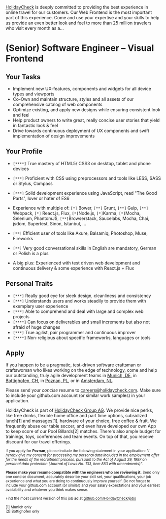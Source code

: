 [HolidayCheck](http://www.holidaycheck.de/) is deeply committed to providing the best experience in online travel for our customers. Our Web Frontend is the most important part of this experience. Come and use your expertise and your skills to help us provide an even better look and feel to more than 25 million travelers who visit every month as a...

# (Senior) Software Engineer – Visual Frontend

## Your Tasks
- Implement new UX-features, components and widgets for all device types and viewports
- Co-Own and maintain structure, styles and all assets of our comprehensive catalog of web components
- Optimize existing, and apply new designs while ensuring consistent look and feel
- Help product owners to write great, really concise user stories that yield in fantastic look & feel
- Drive towards continuous deployment of UX components and swift implementation of design improvements

## Your Profile
- `[****]` True mastery of HTML5/ CSS3 on desktop, tablet and phone devices
- `[***]` Proficient with CSS using preprocessors and tools like LESS, SASS or Stylus, Compass
- `[***]` Solid development experience using JavaScript, read "The Good Parts", lover or hater of ES6
- Experience with multiple of: 
  `[*]` Bower, 
  `[**]` Grunt, 
  `[**]` Gulp, 
  `[**]` Webpack, 
  `[*]` React.js, 
  Flux, 
  `[*]`Node.js, 
  `[*]`Karma, 
  `[*]`Mocha, 
  Selenium, 
  PhantomJS, `[**]`Browserstack, 
  Saucelabs, 
  Mocha, 
  Chai, 
  jsdom, 
  Supertest, 
  Sinon, 
  Istanbul, ...

- `[**]` Efficient user of tools like Axure, Balsamiq, Photoshop, Muse, Fireworks
- `[**]` Very good conversational skills in English are mandatory, German or Polish is a plus
- A big plus: Experienced with test driven web development and continuous delivery & some experience with React.js + Flux

## Personal Traits
- `[***]` Really good eye for sleek design, cleanliness and consistency
- `[***]` Understands users and works steadily to provide them with exemplary user experience
- `[***]` Able to comprehend and deal with large and complex web projects
- `[****]` Can focus on deliverables and small increments but also not afraid of huge changes
- `[***]` True agilist, pair programmer and continuous improver
- `[****]` Non-religious about specific frameworks, languages or tools

## Apply

If you happen to be a pragmatic, test-driven software craftsman or craftswoman who likes working on the edge of technology, come and help our outstanding, truly agile development teams in [Munich, DE](https://goo.gl/maps/2KKGh), in [Bottighofen, CH](https://goo.gl/maps/X7bZ3), in [Poznan, PL](https://goo.gl/maps/AiHKJ), or in [Amsterdam, NL](https://goo.gl/maps/AJHpM3yYUzL2).

Please send your *concise* resume to [careers@holidaycheck.com](mailto:careers@holidaycheck.com). Make sure to include your github.com account (or similar work samples) in your application.

HolidayCheck is part of [HolidayCheck Group AG](https://www.holidaycheckgroup.com/). We provide nice perks, like free drinks, flexible home office and part time options, subsidized lunch[1] and massages[1], hardware of your choice, free coffee & fruit. We frequently abuse our table soccer, and even have developed our own App to keep score of our Pool Billards[2] matches. There's also ample budget for trainings, toys, conferences and team events. On top of that, you receive discount for our travel offerings.

<sub>If you apply for **Poznan**, please include the following statement in your application: *"I hereby give my consent for processing my personal data included in the employment offer for the needs of the recruitment process, pursuant to the Act of August 29, 1997 on personal data protection (Journal of Laws No. 133, item 883 with amendments)".*</sub>


<sub>**Please make your resume compatible with the engineers who are reviewing it.** Send only one concise document, accurately describe your skill set, your qualifications, your job experience and what you are doing to continuously improve yourself. Do not forget to include your github.com account (or similar) and your salary expectations and your earliest availability and whatever you think makes sense.</sub>


<sub>Find the most current version of this job ad at [github.com/HolidayCheck/jobs](github.com/HolidayCheck/jobs)</sub>

<sub>
[1] Munich only<br/>
[2] Bottighofen only
</sub>
